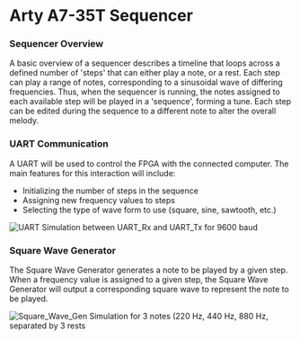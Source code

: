 # Arty A7-35T Sequencer

### Sequencer Overview

A basic overview of a sequencer describes a timeline that loops across a defined number of 'steps' that can either play a note, or a rest. Each step can play a range of notes, corresponding to a sinusoidal wave of differing frequencies. Thus, when the sequencer is running, the notes assigned to each available step will be played in a 'sequence', forming a tune. Each step can be edited during the sequence to a different note to alter the overall melody.

### UART Communication

A UART will be used to control the FPGA with the connected computer. The main features for this interaction will include:

* Initializing the number of steps in the sequence
* Assigning new frequency values to steps
* Selecting the type of wave form to use (square, sine, sawtooth, etc.)

![UART Simulation between UART_Rx and UART_Tx for 9600 baud](https://github.com/ndiocson/fpga-sequencer/blob/master/pictures/UART_Simulation_1.JPG)

### Square Wave Generator

The Square Wave Generator generates a note to be played by a given step. When a frequency value is assigned to a given step, the Square Wave Generator will output a corresponding square wave to represent the note to be played.

![Square_Wave_Gen Simulation for 3 notes (220 Hz, 440 Hz, 880 Hz, separated by 3 rests](https://github.com/ndiocson/fpga-sequencer/blob/master/pictures/Square_Wave_Gen_Simulation_1.JPG)